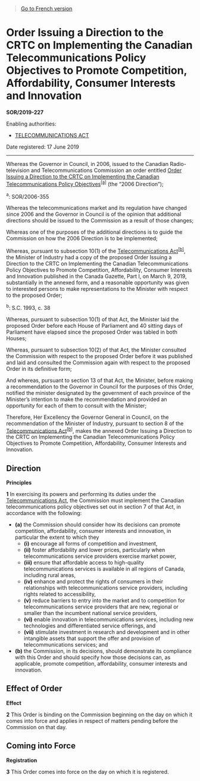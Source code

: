 > [Go to French version](/fr/Règlements/Décrets,%20ordonnances%20et%20règlements%20statutaires/2019/227.md)

# Order Issuing a Direction to the CRTC on Implementing the Canadian Telecommunications Policy Objectives to Promote Competition, Affordability, Consumer Interests and Innovation

**SOR/2019-227**

Enabling authorities: 
- [TELECOMMUNICATIONS ACT](/en/Acts/Statutes%20of%20Canada/1993/c.%2038.md)

Date registered: 17 June 2019

----------

Whereas the Governor in Council, in 2006, issued to the Canadian Radio-television and Telecommunications Commission an order entitled [Order Issuing a Direction to the CRTC on Implementing the Canadian Telecommunications Policy Objectives](/en/Regulations/Statutory%20Orders%20and%20Regulations/2006/355.md)<sup><a href='#fn_81000-3-1769_hq_24043'>[a]</a></sup> (the “2006 Direction”);

<a name='fn_81000-3-1769_hq_24043'><sup>a</sup></a>: SOR/2006-355<br />

Whereas the telecommunications market and its regulation have changed since 2006 and the Governor in Council is of the opinion that additional directions should be issued to the Commission as a result of those changes;

Whereas one of the purposes of the additional directions is to guide the Commission on how the 2006 Direction is to be implemented;

Whereas, pursuant to subsection 10(1) of the [Telecommunications Act](/en/Acts/Statutes%20of%20Canada/1993/c.%2038.md)<sup><a href='#fn_81000-3-1769_hq_24033'>[b]</a></sup>, the Minister of Industry had a copy of the proposed Order Issuing a Direction to the CRTC on Implementing the Canadian Telecommunications Policy Objectives to Promote Competition, Affordability, Consumer Interests and Innovation published in the Canada Gazette, Part I, on March 9, 2019, substantially in the annexed form, and a reasonable opportunity was given to interested persons to make representations to the Minister with respect to the proposed Order;

<a name='fn_81000-3-1769_hq_24033'><sup>b</sup></a>: S.C. 1993, c. 38<br />

Whereas, pursuant to subsection 10(1) of that Act, the Minister laid the proposed Order before each House of Parliament and 40 sitting days of Parliament have elapsed since the proposed Order was tabled in both Houses;

Whereas, pursuant to subsection 10(2) of that Act, the Minister consulted the Commission with respect to the proposed Order before it was published and laid and consulted the Commission again with respect to the proposed Order in its definitive form;

And whereas, pursuant to section 13 of that Act, the Minister, before making a recommendation to the Governor in Council for the purposes of this Order, notified the minister designated by the government of each province of the Minister’s intention to make the recommendation and provided an opportunity for each of them to consult with the Minister;

Therefore, Her Excellency the Governor General in Council, on the recommendation of the Minister of Industry, pursuant to section 8 of the [Telecommunications Act](/en/Acts/Statutes%20of%20Canada/1993/c.%2038.md)<sup><a href='#fn_81000-3-1769_hq_24033'>[b]</a></sup>, makes the annexed Order Issuing a Direction to the CRTC on Implementing the Canadian Telecommunications Policy Objectives to Promote Competition, Affordability, Consumer Interests and Innovation.




## Direction



**Principles**

**1** In exercising its powers and performing its duties under the [Telecommunications Act](/en/Acts/Statutes%20of%20Canada/1993/c.%2038.md), the Commission must implement the Canadian telecommunications policy objectives set out in section 7 of that Act, in accordance with the following:
- **(a)** the Commission should consider how its decisions can promote competition, affordability, consumer interests and innovation, in particular the extent to which they
	- **(i)** encourage all forms of competition and investment,
	- **(ii)** foster affordability and lower prices, particularly when telecommunications service providers exercise market power,
	- **(iii)** ensure that affordable access to high-quality telecommunications services is available in all regions of Canada, including rural areas,
	- **(iv)** enhance and protect the rights of consumers in their relationships with telecommunications service providers, including rights related to accessibility,
	- **(v)** reduce barriers to entry into the market and to competition for telecommunications service providers that are new, regional or smaller than the incumbent national service providers,
	- **(vi)** enable innovation in telecommunications services, including new technologies and differentiated service offerings, and
	- **(vii)** stimulate investment in research and development and in other intangible assets that support the offer and provision of telecommunications services; and
- **(b)** the Commission, in its decisions, should demonstrate its compliance with this Order and should specify how those decisions can, as applicable, promote competition, affordability, consumer interests and innovation.




## Effect of Order



**Effect**

**2** This Order is binding on the Commission beginning on the day on which it comes into force and applies in respect of matters pending before the Commission on that day.




## Coming into Force



**Registration**

**3** This Order comes into force on the day on which it is registered.


